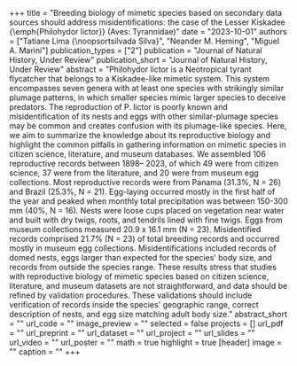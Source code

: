 +++
title = "Breeding biology of mimetic species based on secondary data sources should address misidentifications: the case of the Lesser Kiskadee {\emph{Philohydor lictor}} (Aves: Tyrannidae)"
date = "2023-10-01"
authors = ["Tatiane Lima {\noopsortsilvada Silva}", "Neander M. Heming", "Miguel A. Marini"]
publication_types = ["2"]
publication = "Journal of Natural History, Under Review"
publication_short = "Journal of Natural History, Under Review"
abstract = "Philohydor lictor is a Neotropical tyrant flycatcher that belongs to a Kiskadee-like mimetic system. This system encompasses seven genera with at least one species with strikingly similar plumage patterns, in which smaller species mimic larger species to deceive predators. The reproduction of P. lictor is poorly known and misidentification of its nests and eggs with other similar-plumage species may be common and creates confusion with its plumage-like species. Here, we aim to summarize the knowledge about its reproductive biology and highlight the common pitfalls in gathering information on mimetic species in citizen science, literature, and museum databases. We assembled 106 reproductive records between 1898– 2023, of which 49 were from citizen science, 37 were from the literature, and 20 were from museum egg collections. Most reproductive records were from Panama (31.3%, N = 26) and Brazil (25.3%, N = 21). Egg-laying occurred mostly in the first half of the year and peaked when monthly total precipitation was between 150-300 mm (40%, N = 16). Nests were loose cups placed on vegetation near water and built with dry twigs, roots, and tendrils lined with fine twigs. Eggs from museum collections measured 20.9 x 16.1 mm (N = 23). Misidentified records comprised 21.7% (N = 23) of total breeding records and occurred mostly in museum egg collections. Misidentifications included records of domed nests, eggs larger than expected for the species' body size, and records from outside the species range. These results stress that studies with reproductive biology of mimetic species based on citizen science, literature, and museum datasets are not straightforward, and data should be refined by validation procedures. These validations should include verification of records inside the species' geographic range, correct description of nests, and egg size matching adult body size."
abstract_short = ""
url_code = ""
image_preview = ""
selected = false
projects = []
url_pdf = ""
url_preprint = ""
url_dataset = ""
url_project = ""
url_slides = ""
url_video = ""
url_poster = ""
math = true
highlight = true
[header]
image = ""
caption = ""
+++
